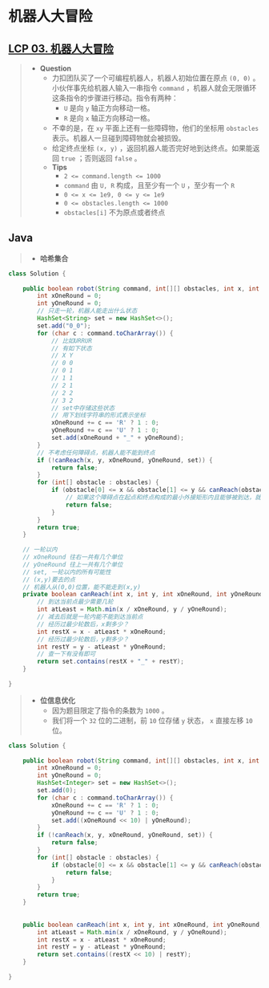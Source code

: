 # 机器人大冒险

## [LCP 03. 机器人大冒险](https://leetcode.cn/problems/programmable-robot/)

> - **Question**
>   - 力扣团队买了一个可编程机器人，机器人初始位置在原点 `(0, 0)` 。小伙伴事先给机器人输入一串指令 `command` ，机器人就会无限循环这条指令的步骤进行移动。指令有两种：
>     - `U` 是向 `y` 轴正方向移动一格。
>     - `R` 是向 `x` 轴正方向移动一格。
>   - 不幸的是，在 `xy` 平面上还有一些障碍物，他们的坐标用 `obstacles` 表示。机器人一旦碰到障碍物就会被损毁。
>   - 给定终点坐标 `(x, y)` ，返回机器人能否完好地到达终点。如果能返回 `true` ；否则返回 `false` 。
>   - **Tips**
>     - `2 <= command.length <= 1000`
>     - `command` 由 `U, R` 构成，且至少有一个 `U` ，至少有一个 `R`
>     - `0 <= x <= 1e9, 0 <= y <= 1e9`
>     - `0 <= obstacles.length <= 1000`
>     - `obstacles[i]` 不为原点或者终点

## Java

> - **哈希集合**

```java
class Solution {
    
    public boolean robot(String command, int[][] obstacles, int x, int y) {
        int xOneRound = 0;
        int yOneRound = 0;
        // 只走一轮，机器人能走出什么状态
        HashSet<String> set = new HashSet<>();
        set.add("0_0");
        for (char c : command.toCharArray()) {
            // 比如URRUR
            // 有如下状态
            // X Y
            // 0 0
            // 0 1
            // 1 1
            // 2 1
            // 2 2
            // 3 2
            // set中存储这些状态
            // 用下划线字符串的形式表示坐标
            xOneRound += c == 'R' ? 1 : 0;
            yOneRound += c == 'U' ? 1 : 0;
            set.add(xOneRound + "_" + yOneRound);
        }
        // 不考虑任何障碍点，机器人能不能到终点
        if (!canReach(x, y, xOneRound, yOneRound, set)) {
            return false;
        }
        for (int[] obstacle : obstacles) {
            if (obstacle[0] <= x && obstacle[1] <= y && canReach(obstacle[0], obstacle[1], xOneRound, yOneRound, set)) {
                // 如果这个障碍点在起点和终点构成的最小外接矩形内且能够被到达，就到不了终点
                return false;
            }
        }
        return true;
    }
    
    // 一轮以内
    // xOneRound 往右一共有几个单位
    // yOneRound 往上一共有几个单位
    // set, 一轮以内的所有可能性
    // (x,y)要去的点
    // 机器人从(0,0)位置，能不能走到(x,y)
    private boolean canReach(int x, int y, int xOneRound, int yOneRound, HashSet<String> set) {
        // 到达当前点最少需要几轮
        int atLeast = Math.min(x / xOneRound, y / yOneRound);
        // 减去后就是一轮内能不能到达当前点
        // 经历过最少轮数后，x剩多少？
        int restX = x - atLeast * xOneRound;
        // 经历过最少轮数后，y剩多少？
        int restY = y - atLeast * yOneRound;
        // 查一下有没有即可
        return set.contains(restX + "_" + restY);
    }
    
}
```

> - **位信息优化**
>   - 因为题目限定了指令的条数为 `1000` 。
>   - 我们将一个 `32` 位的二进制，前 `10` 位存储 `y` 状态， `x` 直接左移 `10` 位。

```java
class Solution {
    
    public boolean robot(String command, int[][] obstacles, int x, int y) {
        int xOneRound = 0;
        int yOneRound = 0;
        HashSet<Integer> set = new HashSet<>();
        set.add(0);
        for (char c : command.toCharArray()) {
            xOneRound += c == 'R' ? 1 : 0;
            yOneRound += c == 'U' ? 1 : 0;
            set.add((xOneRound << 10) | yOneRound);
        }
        if (!canReach(x, y, xOneRound, yOneRound, set)) {
            return false;
        }
        for (int[] obstacle : obstacles) {
            if (obstacle[0] <= x && obstacle[1] <= y && canReach(obstacle[0], obstacle[1], xOneRound, yOneRound, set)) {
                return false;
            }
        }
        return true;
    }
    
    
    public boolean canReach(int x, int y, int xOneRound, int yOneRound, HashSet<Integer> set) {
        int atLeast = Math.min(x / xOneRound, y / yOneRound);
        int restX = x - atLeast * xOneRound;
        int restY = y - atLeast * yOneRound;
        return set.contains((restX << 10) | restY);
    }
    
}
```
